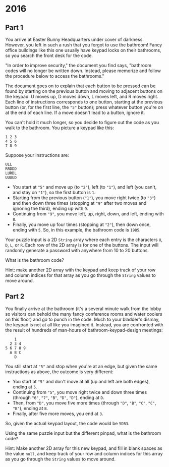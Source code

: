 # 2016

## Part 1

You arrive at Easter Bunny Headquarters under cover of darkness. However, you left in such a rush that you forgot to use the bathroom! Fancy office buildings like this one usually have keypad locks on their bathrooms, so you search the front desk for the code.

"In order to improve security," the document you find says, "bathroom codes will no longer be written down. Instead, please memorize and follow the procedure below to access the bathrooms."

The document goes on to explain that each button to be pressed can be found by starting on the previous button and moving to adjacent buttons on the keypad: U moves up, D moves down, L moves left, and R moves right. Each line of instructions corresponds to one button, starting at the previous button (or, for the first line, the `"5"` button); press whatever button you're on at the end of each line. If a move doesn't lead to a button, ignore it.

You can't hold it much longer, so you decide to figure out the code as you walk to the bathroom. You picture a keypad like this:

```
1 2 3
4 5 6
7 8 9
```

Suppose your instructions are:

```
ULL
RRDDD
LURDL
UUUUD
```

- You start at `"5"` and move up (to `"2"`), left (to `"1"`), and left (you can't, and stay on `"1"`), so the first button is `1`.
- Starting from the previous button (`"1"`), you move right twice (to `"3"`) and then down three times (stopping at `"9"` after two moves and ignoring the third), ending up with `9`.
- Continuing from `"9"`, you move left, up, right, down, and left, ending with `8`.
- Finally, you move up four times (stopping at `"2"`), then down once, ending with `5`.
So, in this example, the bathroom code is `1985`.

Your puzzle input is a 2D `String` array where each entry is the characters `U`, `D`, `L`, or `R`. Each row of the 2D array is for one of the buttons. The input will randomly generate a password with anywhere from 10 to 20 buttons.

What is the bathroom code?

Hint: make another 2D array with the keypad and keep track of your row and column indices for that array as you go through the `String` values to move around.

## Part 2

You finally arrive at the bathroom (it's a several minute walk from the lobby so visitors can behold the many fancy conference rooms and water coolers on this floor) and go to punch in the code. Much to your bladder's dismay, the keypad is not at all like you imagined it. Instead, you are confronted with the result of hundreds of man-hours of bathroom-keypad-design meetings:

```
    1
  2 3 4
5 6 7 8 9
  A B C
    D
```

You still start at `"5"` and stop when you're at an edge, but given the same instructions as above, the outcome is very different:

- You start at `"5"` and don't move at all (up and left are both edges), ending at `5`.
- Continuing from `"5"`, you move right twice and down three times (through `"6"`, `"7"`, `"B"`, `"D"`, `"D"`), ending at `D`.
- Then, from `"D"`, you move five more times (through `"D"`, `"B"`, `"C"`, `"C"`, `"B"`), ending at `B`.
- Finally, after five more moves, you end at `3`.

So, given the actual keypad layout, the code would be `5DB3`.

Using the same puzzle input but the different pinpad, what is the bathroom code?

Hint: Make another 2D array for this new keypad, and fill in blank spaces as the value `null`, and keep track of your row and column indices for this array as you go through the `String` values to move around.